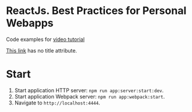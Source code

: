 # ReactJs. Best Practices for Personal Webapps
Code examples for [video tutorial](https://www.youtube.com/playlist?list=PLPgDBCA1Cb3Ngjpo21aFkdqVT2H0fZu3W)

[This link](http://example.net/) has no title attribute.
# Start

1. Start application HTTP server: `npm run app:server:start:dev`.
2. Start application Webpack server: `npm run app:webpack:start`.
3. Navigate to `http://localhost:4444`.
